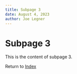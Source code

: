```yaml
---
title: Subpage 3
date: August 4, 2023
author: Joe Legner
---
```


# Subpage 3

This is the content of subpage 3.

Return to [Index](index.html)
